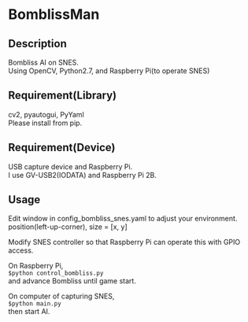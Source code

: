 BomblissMan
====

## Description
Bombliss AI on SNES.    
Using OpenCV, Python2.7, and Raspberry Pi(to operate SNES)  

## Requirement(Library)
cv2, pyautogui, PyYaml  
Please install from pip.  
## Requirement(Device)
USB capture device and Raspberry Pi.  
I use GV-USB2(IODATA) and Raspberry Pi 2B.  

## Usage
Edit window in config_bombliss_snes.yaml to adjust your environment.  
position(left-up-corner), size = [x, y]   

Modify SNES controller so that Raspberry Pi can operate this with GPIO access.   

On Raspberry Pi,  
`$python control_bombliss.py`  
and advance Bombliss until game start.

On computer of capturing SNES,  
`$python main.py`  
then start AI.
